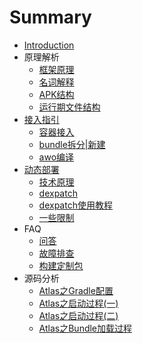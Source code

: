 # Summary

* [Introduction](README2.md)
* 原理解析
    * [框架原理](principle-intro/Runtime_principle.md)
    * [名词解释](principle-intro/Project_architectured.md)
    * [APK结构](principle-intro/Apk_architecture.md)
    * [运行期文件结构](principle-intro/File_architecture_runtime.md)
* [接入指引](guide-for-use/README.md)
    * [容器接入](guide-for-use/guide_for_build.md)
    * [bundle拆分|新建](guide-for-use/guide_for_bundle.md)
    * [awo编译](guide-for-use/guide_for_compile.md)
* [动态部署](update/README.md)
    * [技术原理](update/principle.md)
    * [dexpatch](update/dexpatch.md)
    * [dexpatch使用教程](update/dexpatch_use_guide.md)
    * [一些限制](update/guide.md)
* FAQ
    * [问答](faq/question.md)
    * [故障排查](faq/help.md)
    * [构建定制包](faq/variant.md)
* 源码分析
    * [Atlas之Gradle配置](code_read/atlas_gradle_apk/atlas_atlas_gradle_apk.md)
    * [Atlas之启动过程\(一\)](code_read/atlas_start/atlas_start_1.md)
    * [Atlas之启动过程\(二\)](code_read/atlas_start/atlas_start_2.md)
    * [Atlas之Bundle加载过程](code_read/atlas_bundle_load/atlas_bundle_load.md)


